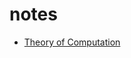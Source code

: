 # notes

- [Theory of Computation](https://github.com/will62794/notes-test/raw/master/computer-science/theory-of-computation/theory-of-computation.pdf)

